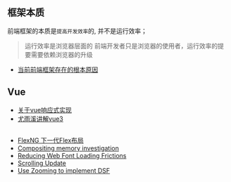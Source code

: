 ## 框架本质
前端框架的本质是`提高开发效率`的, 并不是运行效率；
> 运行效率是浏览器层面的
> 前端开发者只是浏览器的使用者，运行效率的提要需要依赖浏览器的升级

+ [当前前端框架存在的根本原因](https://medium.com/dailyjs/the-deepest-reason-why-modern-javascript-frameworks-exist-933b86ebc445)

## Vue
+ [关于vue响应式实现](https://juejin.cn/post/6992018709439053837)
+ [尤雨溪讲解vue3](https://codepen.io/collection/DkxpbE?grid_type=list)

## 
+ [FlexNG 下一代Flex布局](https://docs.google.com/presentation/d/10e7bnBrkpNJj8aQXiofCJCslWpPtlxZyt7wZIw9NQrg/edit#slide=id.g7ecb50637a_1_9)
+ [Compositing memory investigation](https://docs.google.com/presentation/d/1_8PLdXVUPclq7aiWnTU7UES43NMjaUnRBbQYypmqrQQ/edit#slide=id.p)
+ [Reducing Web Font Loading Frictions](https://docs.google.com/presentation/d/123_mQWrDoNbpMQ4bXiHaJT_lli-Vy2DLY8aRp1aC2jU/edit#slide=id.p)
+ [Scrolling Update](https://docs.google.com/presentation/d/1cQZLTKzUWD2O0fUQhwaL4DbRckPPNiOjDqwfPYQzoDc/edit#slide=id.p)
+ [Use Zooming to implement DSF](https://docs.google.com/document/d/1CZSCPzOYujdUMyChocwzOBPKxYAoTsEoezMye30Hdcs/edit)

